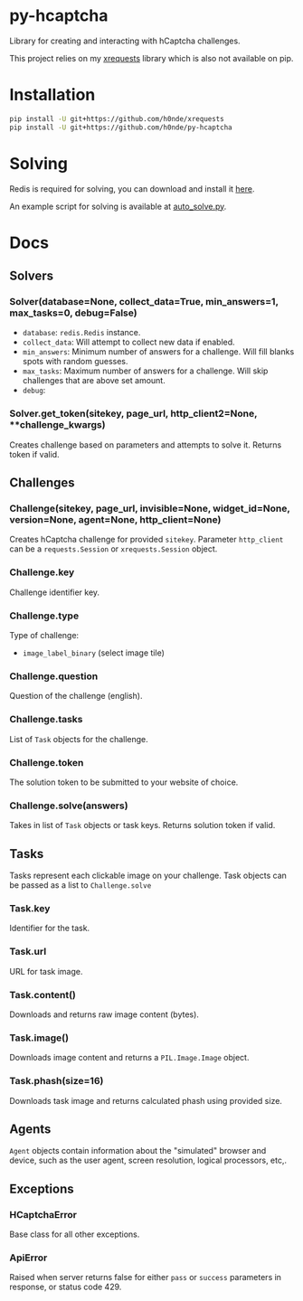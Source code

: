 # py-hcaptcha
 
Library for creating and interacting with hCaptcha challenges.

This project relies on my [xrequests](https://github.com/h0nde/xrequests) library which is also not available on pip.

# Installation
```bash
pip install -U git+https://github.com/h0nde/xrequests
pip install -U git+https://github.com/h0nde/py-hcaptcha
```

# Solving
Redis is required for solving, you can download and install it [here](https://redislabs.com/blog/redis-on-windows-10/).

An example script for solving is available at [auto_solve.py](https://github.com/h0nde/py-hcaptcha/blob/main/examples/auto_solve.py).

# Docs

## Solvers
### Solver(database=None, collect_data=True, min_answers=1, max_tasks=0, debug=False)
- `database`: `redis.Redis` instance.
- `collect_data`: Will attempt to collect new data if enabled.
- `min_answers`: Minimum number of answers for a challenge. Will fill blanks spots with random guesses.
- `max_tasks`: Maximum number of answers for a challenge. Will skip challenges that are above set amount.
- `debug`:

### Solver.get_token(sitekey, page_url, http_client2=None, **challenge_kwargs)
Creates challenge based on parameters and attempts to solve it. Returns token if valid.

## Challenges
### Challenge(sitekey, page_url, invisible=None, widget_id=None, version=None, agent=None, http_client=None)
Creates hCaptcha challenge for provided `sitekey`. Parameter `http_client` can be a `requests.Session` or `xrequests.Session` object.

### Challenge.key
Challenge identifier key.

### Challenge.type
Type of challenge:
- `image_label_binary` (select image tile)

### Challenge.question
Question of the challenge (english).

### Challenge.tasks
List of `Task` objects for the challenge.

### Challenge.token
The solution token to be submitted to your website of choice.

### Challenge.solve(answers)
Takes in list of `Task` objects or task keys.
Returns solution token if valid.

## Tasks
Tasks represent each clickable image on your challenge. Task objects can be passed as a list to `Challenge.solve`

### Task.key
Identifier for the task.

### Task.url
URL for task image.

### Task.content()
Downloads and returns raw image content (bytes).

### Task.image()
Downloads image content and returns a `PIL.Image.Image` object.

### Task.phash(size=16)
Downloads task image and returns calculated phash using provided size.

## Agents
`Agent` objects contain information about the "simulated" browser and device, such as the user agent, screen resolution, logical processors, etc,.

## Exceptions

### HCaptchaError
Base class for all other exceptions.

### ApiError
Raised when server returns false for either `pass` or `success` parameters in response, or status code 429.
